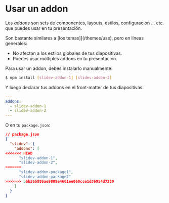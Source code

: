 # Usar un addon

Los _addons_ son sets de componentes, layouts, estilos, configuración ... etc. que puedes usar en tu presentación.

Son bastante similares a [los temas]](/themes/use), pero en líneas generales:

* No afectan a los estilos globales de tus diapositivas.
* Puedes usar múltiples addons en tu presentación.

Para usar un addon, debes instalarlo manualmente:

```bash
$ npm install [slidev-addon-1] [slidev-addon-2]
```

Y luego declarar tus addons en el front-matter de tus diapositivas:

```yaml
---
addons:
  - slidev-addon-1
  - slidev-addon-2
---
```

O en tu `package.json`:

```json
// package.json
{
  "slidev": {
    "addons": [
<<<<<<< HEAD
      "slidev-addon-1",
      "slidev-addon-2",
=======
      "slidev-addon-package1",
      "slidev-addon-package2"
>>>>>>> 5bb36b886ae9009e4661ee060cce1d86954d7280
    ]
  }
}
```
